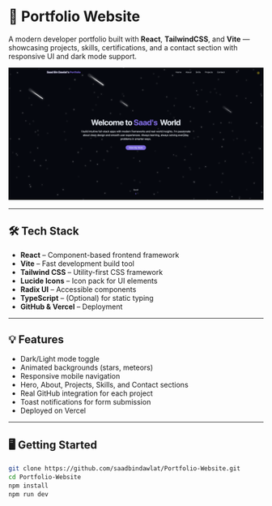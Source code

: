 # 🚀 Portfolio Website

A modern developer portfolio built with **React**, **TailwindCSS**, and **Vite** — showcasing projects, skills, certifications, and a contact section with responsive UI and dark mode support.

<div align="center">
  <img src="public/portfolio.png" alt="Portfolio Website Preview" width="800"/>
</div>

---

## 🛠️ Tech Stack

- **React** – Component-based frontend framework  
- **Vite** – Fast development build tool  
- **Tailwind CSS** – Utility-first CSS framework  
- **Lucide Icons** – Icon pack for UI elements  
- **Radix UI** – Accessible components  
- **TypeScript** – (Optional) for static typing  
- **GitHub & Vercel** – Deployment

---

## 💡 Features

- Dark/Light mode toggle  
- Animated backgrounds (stars, meteors)  
- Responsive mobile navigation  
- Hero, About, Projects, Skills, and Contact sections  
- Real GitHub integration for each project  
- Toast notifications for form submission  
- Deployed on Vercel  

---

## 🖥️ Getting Started

```bash
git clone https://github.com/saadbindawlat/Portfolio-Website.git
cd Portfolio-Website
npm install
npm run dev
